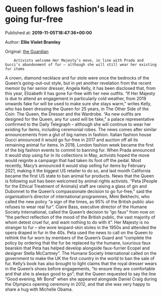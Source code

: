 
# Queen follows fashion's lead in going fur-free

Published at: **2019-11-05T18:47:36+00:00**

Author: **Ellie Violet Bramley**

Original: [the Guardian](https://www.theguardian.com/fashion/2019/nov/05/queen-follows-fashions-lead-in-going-fur-free)


        Activists welcome Her Majesty’s move, in line with Prada and Gucci’s abandonment of fur – although she will still wear her existing fur items
      
A crown, diamond necklace and fur stole were once the bedrocks of the Queen’s going-out-out style, but in yet another revelation from the recent memoir by her senior dresser, Angela Kelly, it has been disclosed that, from this year, Elizabeth II has gone fur-free with her new outfits.
“If Her Majesty is due to attend an engagement in particularly cold weather, from 2019 onwards fake fur will be used to make sure she stays warm,” writes Kelly, who has been dressing the Queen for 25 years, in The Other Side of the Coin: The Queen, the Dresser and the Wardrobe.
“As new outfits are designed for the Queen, any fur used will be fake,” a palace representative confirmed to the Daily Telegraph – although she will continue to wear her existing fur items, including ceremonial robes.
The news comes after similar announcements from a glut of big names in fashion. Italian fashion house Gucci announced it would go fur-free in 2017 and auction off all its remaining animal fur items. In 2018, London fashion week became the first of the big fashion events to commit to banning fur. When Prada announced it would stop using fur in its collections in May, activists hoped the move would reignite a campaign that had taken its foot off the pedal. Most recently, Macy’s announced it would stop selling fur items by February 2021, making it the biggest US retailer to do so, and last month California became the first US state to ban animal fur products.
News that the Queen is following suit has been welcomed by animal rights activists. “Peta [People for the Ethical Treatment of Animals] staff are raising a glass of gin and Dubonnet to the Queen’s compassionate decision to go fur-free,” said the organisation’s director of international programmes, Mimi Bekhechi, who called the new policy “a sign of the times, as 95% of the British public also refuses to wear real fur”.
Claire Bass, executive director of the Humane Society International, called the Queen’s decision to “go faux” from now on “the perfect reflection of the mood of the British public, the vast majority of whom detest cruel fur, and want nothing to do with it”.
Her Majesty is no stranger to fur – she wore leopard-skin stoles in the 1950s and attended the opera draped in fur in the 40s.
Peta used the news to call on the Queen to rethink the fur worn by members of the Queen’s Guard and “complete the policy by ordering that the fur be replaced by the humane, luxurious faux bearskin that Peta has helped develop alongside faux-furrier Ecopel and designer Stella McCartney”. The Humane Society International called on the government to make the UK the first country in the world to ban the sale of fur.
Kelly’s book has also brought to light claims that the royal dresser wears in the Queen’s shoes before engagements, “to ensure they are comfortable and that she is always good to go”; that the Queen requested to say the line “Good evening, Mr Bond” when she appeared alongside Daniel Craig during the Olympics opening ceremony in 2012, and that she was very happy to share a hug with Michelle Obama.

